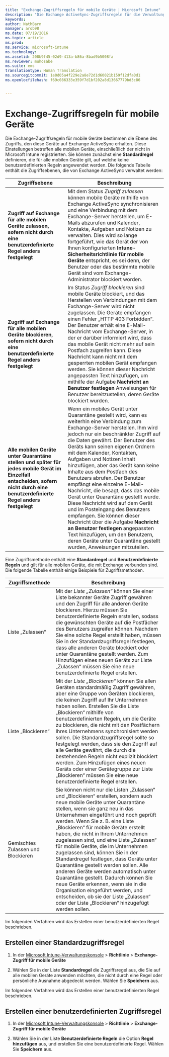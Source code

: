 ```yaml
---
title: "Exchange-Zugriffsregeln für mobile Geräte | Microsoft Intune"
description: "Die Exchange ActiveSync-Zugriffsregeln für die Verwaltung mobiler Geräte (Mobile Devices Management, MDM) bestimmen die Ebene des Zugriffs, den diese Geräte auf Exchange erhalten."
keywords: 
author: NathBarn
manager: arob98
ms.date: 07/19/2016
ms.topic: article
ms.prod: 
ms.service: microsoft-intune
ms.technology: 
ms.assetid: 208b9f45-02d9-413a-b86a-8bad9b5008fa
ms.reviewer: muhosabe
ms.suite: ems
translationtype: Human Translation
ms.sourcegitcommit: 1e0d05a4f229e2a8e72d1d60021b159f12dfa0d1
ms.openlocfilehash: f69c086333e359f7d1bf202a8d13667779bd3c86


---
```


# Exchange-Zugriffsregeln für mobile Geräte
Die Exchange-Zugriffsregeln für mobile Geräte bestimmen die Ebene des Zugriffs, den diese Geräte auf Exchange ActiveSync erhalten. Diese Einstellungen betreffen alle mobilen Geräte, einschließlich der nicht in Microsoft Intune registrierten. Sie können zunächst eine **Standardregel** definieren, die für alle mobilen Geräte gilt, auf welche keine benutzerdefinierten Regeln angewendet werden. Die folgende Tabelle enthält die Zugriffsebenen, die von Exchange ActiveSync verwaltet werden:

|Zugriffsebene|Beschreibung|
|----------------|---------------|
|**Zugriff auf Exchange für alle mobilen Geräte zulassen, sofern nicht durch eine benutzerdefinierte Regel anders festgelegt**|Mit dem Status *Zugriff zulassen* können mobile Geräte mithilfe von Exchange ActiveSync synchronisieren und eine Verbindung mit dem Exchange-Server herstellen, um E-Mails abzurufen und Kalender, Kontakte, Aufgaben und Notizen zu verwalten. Dies wird so lange fortgeführt, wie das Gerät der von Ihnen konfigurierten **Intune-Sicherheitsrichtlinie für mobile Geräte** entspricht, es sei denn, der Benutzer oder das bestimmte mobile Gerät sind vom Exchange-Administrator blockiert worden.|
|**Zugriff auf Exchange für alle mobilen Geräte blockieren, sofern nicht durch eine benutzerdefinierte Regel anders festgelegt**|Im Status *Zugriff blockieren* sind mobile Geräte blockiert, und das Herstellen von Verbindungen mit dem Exchange-Server wird nicht zugelassen. Die Geräte empfangen einen Fehler „HTTP 403 Forbidden“. Der Benutzer erhält eine E-Mail-Nachricht vom Exchange-Server, in der er darüber informiert wird, dass das mobile Gerät nicht mehr auf sein Postfach zugreifen kann. Diese Nachricht kann nicht mit dem gesperrten mobilen Gerät empfangen werden. Sie können dieser Nachricht angepassten Text hinzufügen, um mithilfe der Aufgabe **Nachricht an Benutzer festlegen** Anweisungen für Benutzer bereitzustellen, deren Geräte blockiert wurden.|
|**Alle mobilen Geräte unter Quarantäne stellen und später für jedes mobile Gerät im Einzelfall entscheiden, sofern nicht durch eine benutzerdefinierte Regel anders festgelegt**|Wenn ein mobiles Gerät unter Quarantäne gestellt wird, kann es weiterhin eine Verbindung zum Exchange-Server herstellen. Ihm wird jedoch nur ein beschränkter Zugriff auf die Daten gewährt. Der Benutzer des Geräts kann seinen eigenen Ordnern mit dem Kalender, Kontakten, Aufgaben und Notizen Inhalt hinzufügen, aber das Gerät kann keine Inhalte aus dem Postfach des Benutzers abrufen. Der Benutzer empfängt eine einzelne E-Mail-Nachricht, die besagt, dass das mobile Gerät unter Quarantäne gestellt wurde. Diese Nachricht wird auf dem Gerät und im Posteingang des Benutzers empfangen. Sie können dieser Nachricht über die Aufgabe **Nachricht an Benutzer festlegen** angepassten Text hinzufügen, um den Benutzern, deren Geräte unter Quarantäne gestellt wurden, Anweisungen mitzuteilen.|

Eine Zugriffsmethode enthält eine **Standardregel** und **Benutzerdefinierte Regeln** und gilt für alle mobilen Geräte, die mit Exchange verbunden sind. Die folgende Tabelle enthält einige Beispiele für Zugriffsmethoden.

|Zugriffsmethode|Beschreibung|
|-------------------|---------------|
|Liste „Zulassen“|Mit der *Liste „Zulassen“* können Sie einer Liste bekannter Geräte Zugriff gewähren und den Zugriff für alle anderen Geräte blockieren. Hierzu müssen Sie benutzerdefinierte Regeln erstellen, sodass die gewünschten Geräte auf die Postfächer des Benutzers zugreifen können. Nachdem Sie eine solche Regel erstellt haben, müssen Sie in der Standardzugriffsregel festlegen, dass alle anderen Geräte blockiert oder unter Quarantäne gestellt werden. Zum Hinzufügen eines neuen Geräts zur Liste „Zulassen“ müssen Sie eine neue benutzerdefinierte Regel erstellen.|
|Liste „Blockieren“|Mit der *Liste „Blockieren“* können Sie allen Geräten standardmäßig Zugriff gewähren, aber eine Gruppe von Geräten blockieren, die keinen Zugriff auf Ihr Unternehmen haben sollen. Erstellen Sie die Liste „Blockieren“ mithilfe von benutzerdefinierten Regeln, um die Geräte zu blockieren, die nicht mit den Postfächern Ihres Unternehmens synchronisiert werden sollen. Die Standardzugriffsregel sollte so festgelegt werden, dass sie den Zugriff auf alle Geräte gewährt, die durch die bestehenden Regeln nicht explizit blockiert werden. Zum Hinzufügen eines neuen Geräts oder einer Gerätegruppe zur Liste „Blockieren“ müssen Sie eine neue benutzerdefinierte Regel erstellen.|
|Gemischtes Zulassen und Blockieren|Sie können nicht nur die Listen „Zulassen“ und „Blockieren“ erstellen, sondern auch neue mobile Geräte unter Quarantäne stellen, wenn sie ganz neu in das Unternehmen eingeführt und noch geprüft werden. Wenn Sie z. B. eine Liste „Blockieren“ für mobile Geräte erstellt haben, die nicht in Ihrem Unternehmen zugelassen sind, und eine Liste „Zulassen“ für mobile Geräte, die im Unternehmen zugelassen sind, können Sie in der Standardregel festlegen, dass Geräte unter Quarantäne gestellt werden sollen. Alle anderen Geräte werden automatisch unter Quarantäne gestellt. Dadurch können Sie neue Geräte erkennen, wenn sie in die Organisation eingeführt werden, und entscheiden, ob sie der Liste „Zulassen“ oder der Liste „Blockieren“ hinzugefügt werden sollen.|
Im folgenden Verfahren wird das Erstellen einer benutzerdefinierten Regel beschrieben.

## Erstellen einer Standardzugriffsregel

1.  In der [Microsoft Intune-Verwaltungskonsole](http://manage.microsoft.com) &gt; **Richtlinie** &gt; **Exchange-Zugriff für mobile Geräte**

2.  Wählen Sie in der Liste **Standardregel** die Zugriffsregel aus, die Sie auf alle mobilen Geräte anwenden möchten, die nicht durch eine Regel oder persönliche Ausnahme abgedeckt werden. Wählen Sie **Speichern** aus.

Im folgenden Verfahren wird das Erstellen einer benutzerdefinierten Regel beschrieben.

## Erstellen einer benutzerdefinierten Zugriffsregel

1. In der [Microsoft Intune-Verwaltungskonsole](http://manage.microsoft.com) &gt; **Richtlinie** &gt; **Exchange-Zugriff für mobile Geräte**

2.  Wählen Sie in der Liste **Benutzerdefinierte Regeln** die Option **Regel hinzufügen** aus, und erstellen Sie eine benutzerdefinierte Regel. Wählen Sie **Speichern** aus.



<!--HONumber=Jul16_HO3-->


